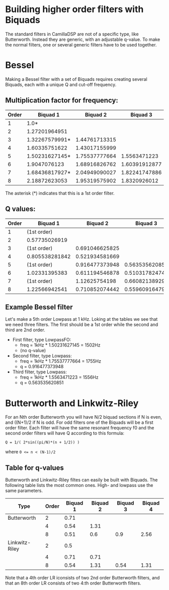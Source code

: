 # Building higher order filters with Biquads
The standard filters in CamillaDSP are not of a specific type, like Butterworth. Instead they are generic, with an adjustable q-value. To make the normal filters, one or several generic filters have to be used together.


# Bessel
Making a Bessel filter with a set of Biquads requires creating several Biquads, each with a unique Q and cut-off frequency.

## Multiplication factor for frequency:

| Order | Biquad 1   | Biquad 2  | Biquad 3  | Biquad 4 |
|-----------|-----|----|----|----|
| 1| 1.0*           |                |                |                |
| 2| 1.27201964951  |                |                |                |
| 3| 1.32267579991* | 1.44761713315  |                |                |
| 4| 1.60335751622  | 1.43017155999  |                |                |
| 5| 1.50231627145* | 1.75537777664  | 1.5563471223   |                |
| 6| 1.9047076123   | 1.68916826762  | 1.60391912877  |                |
| 7| 1.68436817927* | 2.04949090027  | 1.82241747886  | 1.71635604487  |
| 8| 2.18872623053  | 1.95319575902  | 1.8320926012   | 1.77846591177  |

The asterisk (*) indicates that this is a 1st order filter. 


## Q values:

| Order | Biquad 1   | Biquad 2  | Biquad 3  | Biquad 4 |
|-----------|-----|----|----|----|
| 1 | (1st order)   |                |               |              |
| 2 | 0.57735026919 |                |               |              |
| 3 | (1st order)   | 0.691046625825 |               |              |
| 4 | 0.805538281842| 0.521934581669 |               |              |
| 5 | (1st order)   | 0.916477373948 |0.563535620851 |              |
| 6 | 1.02331395383 | 0.611194546878 |0.510317824749 |              |
| 7 | (1st order)   | 1.12625754198  |0.660821389297 |0.5323556979  |
| 8 | 1.22566942541 | 0.710852074442 |0.559609164796 |0.505991069397|

## Example Bessel filter
Let's make a 5th order Lowpass at 1 kHz. Loking at the tables we see that we need three filters. The first should be a 1st order while the second and third are 2nd order.

- First filter, type LowpassFO:
  * freq = 1kHz * 1.50231627145 = 1502Hz
  * (no q-value)
- Second filter, type Lowpass:
  * freq = 1kHz * 1.75537777664 = 1755Hz
  * q = 0.916477373948
- Third filter, type Lowpass:
  * freq = 1kHz * 1.5563471223 = 1556Hz
  * q = 0.563535620851

# Butterworth and Linkwitz-Riley
For an Nth order Butterworth you will have N/2 biquad
sections if N is even, and ((N+1)/2 if N is odd.
For odd filters one of the Biquads will be a first order filter.
Each filter will have the same resonant frequency f0 and the second order filters will have Q according to this formula:
```
Q = 1/( 2*sin((pi/N)*(n + 1/2)) )
```
where `0 <= n < (N-1)/2`


## Table for q-values
Butterworth and Linkwitz-Riley filtes can easily be built with Biquads. The following table lists the most common ones. High- and lowpass use the same parameters.

| Type| Order   | Biquad 1   | Biquad 2  | Biquad 3  | Biquad 4 |
|-----------|-----|----|----|----|----
| Butterworth | 2   | 0.71 | 
|        | 4   | 0.54| 1.31 |
|        | 8   | 0.51| 0.6| 0.9 | 2.56 | 
| Linkwitz-Riley | 2   | 0.5 | 
|        | 4   | 0.71| 0.71 |
|        | 8   | 0.54| 1.31 | 0.54| 1.31 |

Note that a 4th order LR iconsists of two 2nd order Butterworth filters, and that an 8th order LR consists of two 4:th order Butterworth filters.